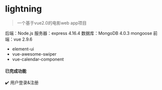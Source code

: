 # lightning
> 一个基于vue2.0的电影web app项目

后端：Node.js
服务器：express 4.16.4
数据库：MongoDB 4.0.3
mongoose
前端：vue 2.9.6
+ element-ui
+ vue-awesome-swiper
+ vue-calendar-component

#### 已完成功能
:heavy_check_mark: 用户登录&注册
